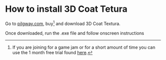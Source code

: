 # How to install 3D Coat Tetura

Go to [pilgway.com](https://pilgway.com/products/product-buy/3dcoattextura), buy[^1] and download 3D Coat Textura.

Once downloaded, run the .exe file and follow onscreen instructions

[^1]: If you are joining for a game jam or for a short amount of time you can use the 1 month free trial found [here](https://pilgway.com/download/3dcoattextura).